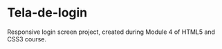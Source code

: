# Tela-de-login
 Responsive login screen project, created during Module 4 of HTML5 and CSS3 course.
